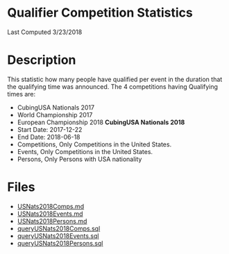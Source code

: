 # **Qualifier Competition Statistics**
Last Computed 3/23/2018 

# Description
This statistic how many people have qualified per event in the duration that the qualifying time was announced.
The 4 competitions having Qualifying times are:
- CubingUSA Nationals 2017
- World Championship 2017
- European Championship 2018
**CubingUSA Nationals 2018**
- Start Date: 2017-12-22
- End Date: 2018-06-18
- Competitions, Only Competitions in the United States.
- Events, Only Competitions in the United States.
- Persons, Only Persons with USA nationality

# Files 
 - [USNats2018Comps.md](https://github.com/Jambrose777/JacobAmbroseWCAStatistics/blob/master/QualifierStats/queryUSNats2018Comps.md) 
 - [USNats2018Events.md](https://github.com/Jambrose777/JacobAmbroseWCAStatistics/blob/master/QualifierStats/queryUSNats2018Events.md) 
 - [USNats2018Persons.md](https://github.com/Jambrose777/JacobAmbroseWCAStatistics/blob/master/QualifierStats/queryUSNats2018Persons.md) 
 - [queryUSNats2018Comps.sql](https://github.com/Jambrose777/JacobAmbroseWCAStatistics/blob/master/QualifierStats/queryUSNats2018Comps.sql) 
 - [queryUSNats2018Events.sql](https://github.com/Jambrose777/JacobAmbroseWCAStatistics/blob/master/QualifierStats/queryUSNats2018Events.sql) 
 - [queryUSNats2018Persons.sql](https://github.com/Jambrose777/JacobAmbroseWCAStatistics/blob/master/QualifierStats/queryUSNats2018Persons.sql) 
